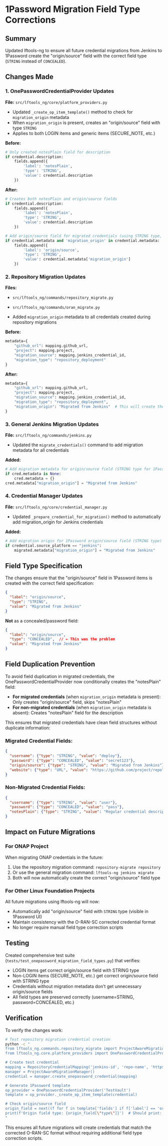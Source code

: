 # 1Password Migration Field Type Corrections

## Summary

Updated lftools-ng to ensure all future credential migrations from Jenkins to 1Password create the "origin/source" field with the correct field type (`STRING` instead of `CONCEALED`).

## Changes Made

### 1. OnePasswordCredentialProvider Updates

**File:** `src/lftools_ng/core/platform_providers.py`

- Updated `_create_op_item_template()` method to check for `migration_origin` metadata
- When `migration_origin` is present, creates an "origin/source" field with type `STRING`
- Applies to both LOGIN items and generic items (SECURE_NOTE, etc.)

**Before:**
```python
# Only created notesPlain field for description
if credential.description:
    fields.append({
        'label': 'notesPlain',
        'type': 'STRING',
        'value': credential.description
    })
```

**After:**
```python
# Creates both notesPlain and origin/source fields
if credential.description:
    fields.append({
        'label': 'notesPlain',
        'type': 'STRING',
        'value': credential.description
    })

# Add origin/source field for migrated credentials (using STRING type, not CONCEALED)
if credential.metadata and 'migration_origin' in credential.metadata:
    fields.append({
        'label': 'origin/source',
        'type': 'STRING',
        'value': credential.metadata['migration_origin']
    })
```

### 2. Repository Migration Updates

**Files:**
- `src/lftools_ng/commands/repository_migrate.py`
- `src/lftools_ng/commands/oran_migrate.py`

- Added `migration_origin` metadata to all credentials created during repository migrations

**Before:**
```python
metadata={
    "github_url": mapping.github_url,
    "project": mapping.project,
    "migration_source": mapping.jenkins_credential_id,
    "migration_type": "repository_deployment"
}
```

**After:**
```python
metadata={
    "github_url": mapping.github_url,
    "project": mapping.project,
    "migration_source": mapping.jenkins_credential_id,
    "migration_type": "repository_deployment",
    "migration_origin": "Migrated from Jenkins"  # This will create the origin/source field as STRING type
}
```

### 3. General Jenkins Migration Updates

**File:** `src/lftools_ng/commands/jenkins.py`

- Updated the `migrate_credentials()` command to add migration metadata for all credentials

**Added:**
```python
# Add migration metadata for origin/source field (STRING type for 1Password)
if cred.metadata is None:
    cred.metadata = {}
cred.metadata["migration_origin"] = "Migrated from Jenkins"
```

### 4. Credential Manager Updates

**File:** `src/lftools_ng/core/credential_manager.py`

- Updated `_prepare_credential_for_migration()` method to automatically add migration_origin for Jenkins credentials

**Added:**
```python
# Add migration origin for 1Password origin/source field (STRING type)
if credential.source_platform == "jenkins":
    migrated.metadata["migration_origin"] = "Migrated from Jenkins"
```

## Field Type Specification

The changes ensure that the "origin/source" field in 1Password items is created with the correct field specification:

```json
{
  "label": "origin/source",
  "type": "STRING",
  "value": "Migrated from Jenkins"
}
```

**Not** as a concealed/password field:
```json
{
  "label": "origin/source",
  "type": "CONCEALED",  // ← This was the problem
  "value": "Migrated from Jenkins"
}
```

## Field Duplication Prevention

To avoid field duplication in migrated credentials, the OnePasswordCredentialProvider now conditionally creates the "notesPlain" field:

- **For migrated credentials** (when `migration_origin` metadata is present): Only creates "origin/source" field, skips "notesPlain"
- **For non-migrated credentials** (when `migration_origin` metadata is absent): Creates "notesPlain" field for the description

This ensures that migrated credentials have clean field structures without duplicate information:

### Migrated Credential Fields:
```json
{
  "username": {"type": "STRING", "value": "deploy"},
  "password": {"type": "CONCEALED", "value": "secret123"},
  "origin/source": {"type": "STRING", "value": "Migrated from Jenkins"},
  "website": {"type": "URL", "value": "https://github.com/project/repo"}
}
```

### Non-Migrated Credential Fields:
```json
{
  "username": {"type": "STRING", "value": "user"},
  "password": {"type": "CONCEALED", "value": "pass"},
  "notesPlain": {"type": "STRING", "value": "Regular credential description"}
}
```

## Impact on Future Migrations

### For ONAP Project
When migrating ONAP credentials in the future:
1. Use the repository migration command: `repository-migrate repository`
2. Or use the general migration command: `lftools-ng jenkins migrate`
3. Both will now automatically create the correct "origin/source" field type

### For Other Linux Foundation Projects
All future migrations using lftools-ng will now:
- Automatically add "origin/source" field with `STRING` type (visible in 1Password UI)
- Maintain consistency with the O-RAN-SC corrected credential format
- No longer require manual field type correction scripts

## Testing

Created comprehensive test suite (`tests/test_onepassword_migration_field_types.py`) that verifies:
- LOGIN items get correct origin/source field with STRING type
- Non-LOGIN items (SECURE_NOTE, etc.) get correct origin/source field with STRING type
- Credentials without migration metadata don't get unnecessary origin/source fields
- All field types are preserved correctly (username=STRING, password=CONCEALED, etc.)

## Verification

To verify the changes work:

```bash
# Test repository migration credential creation
python -c "
from lftools_ng.commands.repository_migrate import ProjectAwareMigrationManager, RepositoryCredentialMapping
from lftools_ng.core.platform_providers import OnePasswordCredentialProvider

# Create test credential
mapping = RepositoryCredentialMapping('jenkins-id', 'repo-name', 'https://github.com/test/repo', 'user', 'pass', 'Project')
manager = ProjectAwareMigrationManager()
credential = manager.create_onepassword_credential(mapping)

# Generate 1Password template
op_provider = OnePasswordCredentialProvider('TestVault')
template = op_provider._create_op_item_template(credential)

# Check origin/source field
origin_field = next((f for f in template['fields'] if f['label'] == 'origin/source'), None)
print(f'Origin field type: {origin_field[\"type\"]}')  # Should print: STRING
"
```

This ensures all future migrations will create credentials that match the corrected O-RAN-SC format without requiring additional field type correction scripts.
